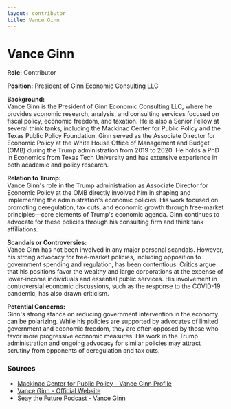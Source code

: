 ```yaml
---
layout: contributor  
title: Vance Ginn  
---
```


# Vance Ginn

**Role:** Contributor

**Position:** President of Ginn Economic Consulting LLC

**Background:**  
Vance Ginn is the President of Ginn Economic Consulting LLC, where he provides economic research, analysis, and consulting services focused on fiscal policy, economic freedom, and taxation. He is also a Senior Fellow at several think tanks, including the Mackinac Center for Public Policy and the Texas Public Policy Foundation. Ginn served as the Associate Director for Economic Policy at the White House Office of Management and Budget (OMB) during the Trump administration from 2019 to 2020. He holds a PhD in Economics from Texas Tech University and has extensive experience in both academic and policy research.

**Relation to Trump:**  
Vance Ginn's role in the Trump administration as Associate Director for Economic Policy at the OMB directly involved him in shaping and implementing the administration's economic policies. His work focused on promoting deregulation, tax cuts, and economic growth through free-market principles—core elements of Trump's economic agenda. Ginn continues to advocate for these policies through his consulting firm and think tank affiliations.

**Scandals or Controversies:**  
Vance Ginn has not been involved in any major personal scandals. However, his strong advocacy for free-market policies, including opposition to government spending and regulation, has been contentious. Critics argue that his positions favor the wealthy and large corporations at the expense of lower-income individuals and essential public services. His involvement in controversial economic discussions, such as the response to the COVID-19 pandemic, has also drawn criticism.

**Potential Concerns:**  
Ginn's strong stance on reducing government intervention in the economy can be polarizing. While his policies are supported by advocates of limited government and economic freedom, they are often opposed by those who favor more progressive economic measures. His work in the Trump administration and ongoing advocacy for similar policies may attract scrutiny from opponents of deregulation and tax cuts.

### Sources
- [Mackinac Center for Public Policy - Vance Ginn Profile](https://www.mackinac.org/bio.aspx?ID=883)
- [Vance Ginn - Official Website](https://www.vanceginn.com)
- [Seay the Future Podcast - Vance Ginn](https://podcasts.apple.com/us/podcast/dr-vance-ginn-chief-economist-texas-public-policy-foundation/id1536805708?i=1000500852596)
